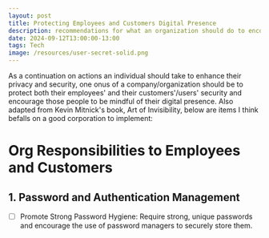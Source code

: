```yaml
---
layout: post
title: Protecting Employees and Customers Digital Presence
description: recommendations for what an organization should do to encourage their clients and employees practice safer and smarter digital activities
date: 2024-09-12T13:00:00-13:00
tags: Tech
image: /resources/user-secret-solid.png
---
```

As a continuation on actions an individual should take to enhance their privacy and security, one onus of a company/organization should be to protect both their employees' and their customers'/users' security and encourage those people to be mindful of their digital presence. Also adapted from Kevin Mitnick's book, Art of Invisibility, below are items I think befalls on a good corporation to implement:

# Org Responsibilities to Employees and Customers

## 1. Password and Authentication Management
- [ ] Promote Strong Password Hygiene: Require strong, unique passwords and encourage the use of password managers to securely store them.
